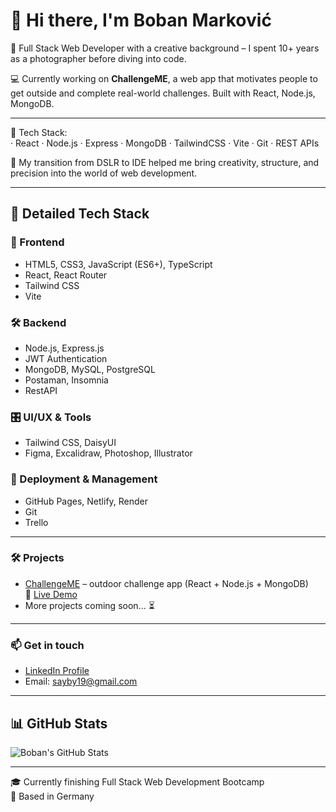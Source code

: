 # 👋 Hi there, I'm Boban Marković

🎯 Full Stack Web Developer with a creative background – I spent 10+ years as a photographer before diving into code.

💻 Currently working on **ChallengeME**, a web app that motivates people to get outside and complete real-world challenges. Built with React, Node.js, MongoDB.

---

🔧 Tech Stack:  
· React · Node.js · Express · MongoDB · TailwindCSS · Vite · Git · REST APIs

🚀 My transition from DSLR to IDE helped me bring creativity, structure, and precision into the world of web development.

---

## 🧰 Detailed Tech Stack

### <summary>🎨 Frontend</summary>
- HTML5, CSS3, JavaScript (ES6+), TypeScript
- React, React Router
- Tailwind CSS
- Vite

###  <summary>🛠️ Backend</summary>
- Node.js, Express.js
- JWT Authentication
- MongoDB, MySQL, PostgreSQL
- Postaman, Insomnia
- RestAPI

###  <summary> 🎛️ UI/UX & Tools</summary>
- Tailwind CSS, DaisyUI
- Figma, Excalidraw, Photoshop, Illustrator

### <summary>🚀 Deployment & Management</summary>
- GitHub Pages, Netlify, Render
- Git
- Trello

---

### 🛠️ Projects
- [ChallengeME](https://github.com/MarkovicBob/challengeme) – outdoor challenge app (React + Node.js + MongoDB)  
  🔗 [Live Demo](https://challengemerpb.netlify.app/)
- More projects coming soon... ⏳

---

### 📫 Get in touch
- [LinkedIn Profile](https://www.linkedin.com/in/boban-markovic-b820b415a)  
- Email: sayby19@gmail.com

---

## 📊 GitHub Stats

![Boban's GitHub Stats](https://github-readme-stats.vercel.app/api/top-langs/?username=MarkovicBob&layout=compact&theme=tokyonight&hide_border=true)


---

🎓 Currently finishing Full Stack Web Development Bootcamp  
📍 Based in Germany
